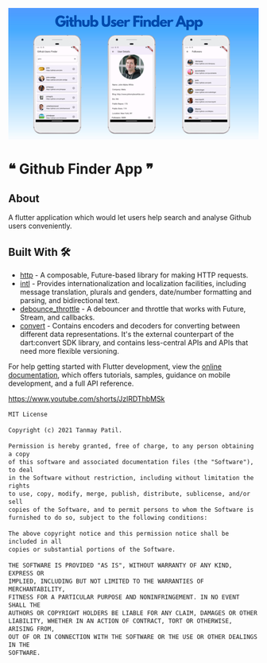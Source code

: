 ![Preview image](GithubUserFinderApp.png)
# ❝ Github Finder App ❞

## About
A flutter application which would let users help search and analyse Github users conveniently.

## Built With 🛠
- [http](https://pub.dev/packages/http) - A composable, Future-based library for making HTTP requests.
- [intl](https://pub.dev/packages/intl) - Provides internationalization and localization facilities, including message translation, plurals and genders, date/number formatting and parsing, and bidirectional text.
- [debounce_throttle](https://pub.dev/packages/debounce_throttle) - A debouncer and throttle that works with Future, Stream, and callbacks.
- [convert](https://pub.dev/packages/convert) - Contains encoders and decoders for converting between different data representations. It's the external counterpart of the dart:convert SDK library, and contains less-central APIs and APIs that need more flexible versioning.

For help getting started with Flutter development, view the
[online documentation](https://docs.flutter.dev/), which offers tutorials,
samples, guidance on mobile development, and a full API reference.

https://www.youtube.com/shorts/JzlRDThbMSk

```
MIT License

Copyright (c) 2021 Tanmay Patil.

Permission is hereby granted, free of charge, to any person obtaining a copy
of this software and associated documentation files (the "Software"), to deal
in the Software without restriction, including without limitation the rights
to use, copy, modify, merge, publish, distribute, sublicense, and/or sell
copies of the Software, and to permit persons to whom the Software is
furnished to do so, subject to the following conditions:

The above copyright notice and this permission notice shall be included in all
copies or substantial portions of the Software.

THE SOFTWARE IS PROVIDED "AS IS", WITHOUT WARRANTY OF ANY KIND, EXPRESS OR
IMPLIED, INCLUDING BUT NOT LIMITED TO THE WARRANTIES OF MERCHANTABILITY,
FITNESS FOR A PARTICULAR PURPOSE AND NONINFRINGEMENT. IN NO EVENT SHALL THE
AUTHORS OR COPYRIGHT HOLDERS BE LIABLE FOR ANY CLAIM, DAMAGES OR OTHER
LIABILITY, WHETHER IN AN ACTION OF CONTRACT, TORT OR OTHERWISE, ARISING FROM,
OUT OF OR IN CONNECTION WITH THE SOFTWARE OR THE USE OR OTHER DEALINGS IN THE
SOFTWARE.
```